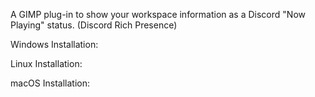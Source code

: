 A GIMP plug-in to show your workspace information as a Discord "Now Playing" status. (Discord Rich Presence)

Windows Installation:

Linux Installation:

macOS Installation:

